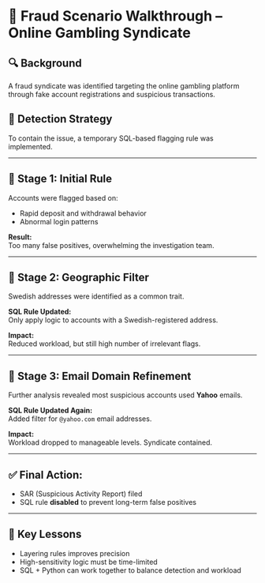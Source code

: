 # 🎯 Fraud Scenario Walkthrough – Online Gambling Syndicate

## 🔍 Background
A fraud syndicate was identified targeting the online gambling platform through fake account registrations and suspicious transactions.

## 📌 Detection Strategy
To contain the issue, a temporary SQL-based flagging rule was implemented.

---

## 🧪 Stage 1: Initial Rule
Accounts were flagged based on:
- Rapid deposit and withdrawal behavior
- Abnormal login patterns

**Result:**  
Too many false positives, overwhelming the investigation team.

---

## 🛂 Stage 2: Geographic Filter
Swedish addresses were identified as a common trait.

**SQL Rule Updated:**  
Only apply logic to accounts with a Swedish-registered address.

**Impact:**  
Reduced workload, but still high number of irrelevant flags.

---

## 📧 Stage 3: Email Domain Refinement
Further analysis revealed most suspicious accounts used **Yahoo** emails.

**SQL Rule Updated Again:**  
Added filter for `@yahoo.com` email addresses.

**Impact:**  
Workload dropped to manageable levels. Syndicate contained.

---

## ✅ Final Action:
- SAR (Suspicious Activity Report) filed
- SQL rule **disabled** to prevent long-term false positives

---

## 🔁 Key Lessons
- Layering rules improves precision
- High-sensitivity logic must be time-limited
- SQL + Python can work together to balance detection and workload

